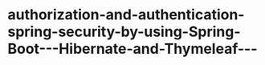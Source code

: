 # authorization-and-authentication-spring-security-by-using-Spring-Boot---Hibernate-and-Thymeleaf---